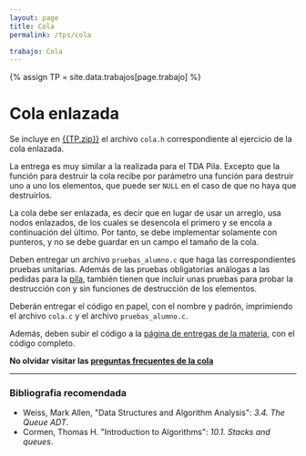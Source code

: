 ```yaml
---
layout: page
title: Cola
permalink: /tps/cola

trabajo: Cola
---
```

{% assign TP = site.data.trabajos[page.trabajo] %}

Cola enlazada
=============

Se incluye en [{{TP.zip}}]({{TP.zip_link}}) el archivo `cola.h` correspondiente al ejercicio de la cola enlazada.

La entrega es muy similar a la realizada para el TDA Pila.  Excepto que la función para destruir la cola recibe por parámetro una función para destruir uno a uno los elementos, que puede ser `NULL` en el caso de que no haya que destruirlos.

La cola debe ser enlazada, es decir que en lugar de usar un arreglo, usa nodos enlazados, de los cuales se desencola el primero y se encola a continuación del último. Por tanto, se debe implementar solamente con punteros, y no se debe guardar en un campo el tamaño de la cola. 

Deben entregar un archivo `pruebas_alumno.c` que haga las correspondientes pruebas unitarias. Además de las pruebas obligatorias análogas a las pedidas para la [pila](pila), también tienen que incluir unas pruebas para probar la destrucción con y sin funciones de destrucción de los elementos.

Deberán entregar el código en papel, con el nombre y padrón, imprimiendo el archivo `cola.c` y el archivo `pruebas_alumno.c`.  

Además, deben subir el código a la [página de entregas de la materia]({{site.entregas}}), con el código completo.

**No olvidar visitar las [preguntas frecuentes de la cola](/algo2/faq/cola)**

---
### Bibliografia recomendada
* Weiss, Mark Allen, "Data Structures and Algorithm Analysis": *3.4. The Queue ADT*.
* Cormen, Thomas H. "Introduction to Algorithms": *10.1. Stacks and queues*.
